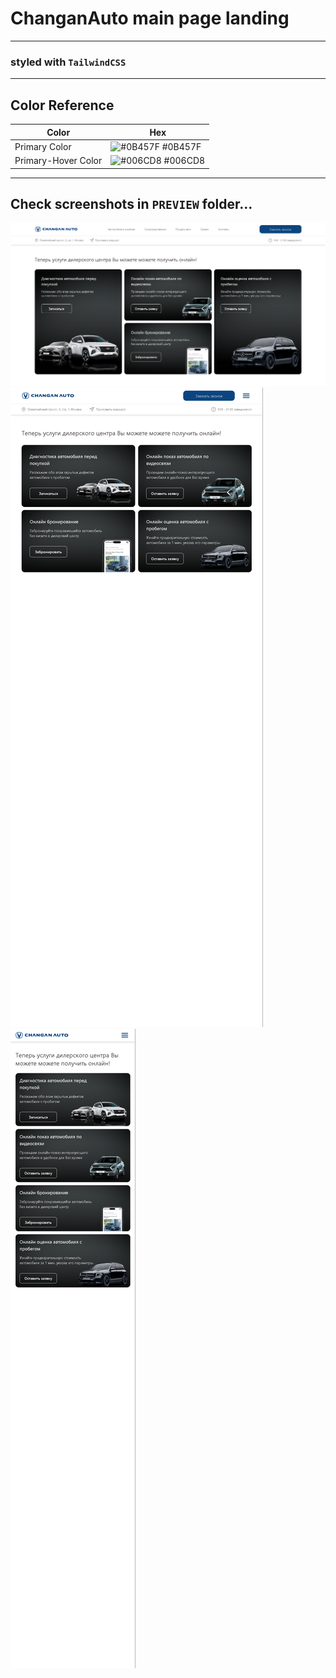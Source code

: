 # ChanganAuto main page landing

---

### styled with `TailwindCSS`

---

## Color Reference

| Color            | Hex                                                              |
| ---------------- | ---------------------------------------------------------------- |
| Primary Color     | ![#0B457F](https://via.placeholder.com/10/0B457F?text=+) #0B457F |
| Primary-Hover Color | ![#006CD8](https://via.placeholder.com/10/006CD8?text=+) #006CD8 |

---

## Check screenshots in `PREVIEW` folder... 

![MainScreenDesktop](https://github.com/Eduardick1/ChanganAuto/blob/main/PREVIEW/Desktop.png)
![MainScreenTablet](https://github.com/Eduardick1/ChanganAuto/blob/main/PREVIEW/Tablet.png)
![MainScreenMobile](https://github.com/Eduardick1/ChanganAuto/blob/main/PREVIEW/Mobile.png)

